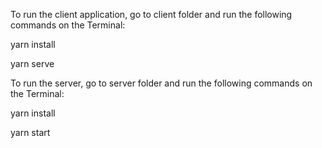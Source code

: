 To run the client application, go to client folder and run the following commands on the Terminal:

  yarn install
  
  yarn serve
  
 

To run the server, go to server folder and run the following commands on the Terminal:

  yarn install
  
  yarn start
